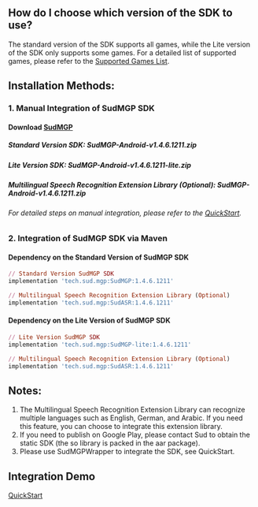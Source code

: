 ## How do I choose which version of the SDK to use? 
The standard version of the SDK supports all games, while the Lite version of the SDK only supports some games. For a detailed list of supported games, please refer to the [Supported Games List](https://docs.sud.tech/zh-CN/app/Client/StartUp.html). 
 
## Installation Methods: 
### 1. Manual Integration of SudMGP SDK 
#### Download [SudMGP](https://github.com/SudTechnology/sud-mgp-android/releases) 
##### Standard Version SDK: SudMGP-Android-v1.4.6.1211.zip 
##### Lite Version SDK: SudMGP-Android-v1.4.6.1211-lite.zip 
##### Multilingual Speech Recognition Extension Library (Optional): SudMGP-Android-v1.4.6.1211.zip 
###### For detailed steps on manual integration, please refer to the [QuickStart](https://github.com/SudTechnology/hello-sud-plus-android/blob/master/project/QuickStart/README.md). 
### 2. Integration of SudMGP SDK via Maven 
#### Dependency on the Standard Version of SudMGP SDK
```ruby
// Standard Version SudMGP SDK
implementation 'tech.sud.mgp:SudMGP:1.4.6.1211'

// Multilingual Speech Recognition Extension Library (Optional)
implementation 'tech.sud.mgp:SudASR:1.4.6.1211'
```
#### Dependency on the Lite Version of SudMGP SDK
```ruby
// Lite Version SudMGP SDK
implementation 'tech.sud.mgp:SudMGP-lite:1.4.6.1211'

// Multilingual Speech Recognition Extension Library (Optional)
implementation 'tech.sud.mgp:SudASR:1.4.6.1211'
```
## Notes:   
1. The Multilingual Speech Recognition Extension Library can recognize multiple languages such as English, German, and Arabic. If you need this feature, you can choose to integrate this extension library.    
2. If you need to publish on Google Play, please contact Sud to obtain the static SDK (the so library is packed in the aar package).    
3. Please use SudMGPWrapper to integrate the SDK, see QuickStart. 
 
## Integration Demo 
[QuickStart](https://github.com/SudTechnology/hello-sud-plus-android/blob/master/project/QuickStart/README.md)
